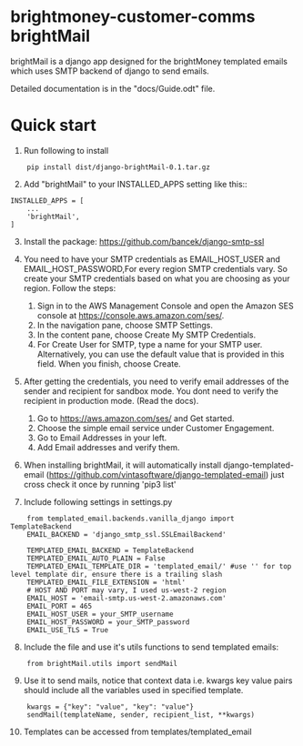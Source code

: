 # brightmoney-customer-comms brightMail

brightMail is a django app designed for the brightMoney
templated emails which uses SMTP backend of django to send emails.

Detailed documentation is in the "docs/Guide.odt" file.

# Quick start
1. Run following to install
```
	pip install dist/django-brightMail-0.1.tar.gz
```

2. Add "brightMail" to your INSTALLED_APPS setting like this::
```
INSTALLED_APPS = [
	...
	'brightMail',
]
```
3. Install the package:
	https://github.com/bancek/django-smtp-ssl

4. You need to have your SMTP credentials as EMAIL_HOST_USER and EMAIL_HOST_PASSWORD,For every region SMTP credentials vary. So create your SMTP credentials based on what you are choosing as your region. Follow the steps:
	1. Sign in to the AWS Management Console and open the Amazon SES console at https://console.aws.amazon.com/ses/.
	2. In the navigation pane, choose SMTP Settings.
	3. In the content pane, choose Create My SMTP Credentials.
	4. For Create User for SMTP, type a name for your SMTP user. Alternatively, you can use the default value that is provided in this field. When you finish, choose Create. 
	
5. After getting the credentials, you need to verify email addresses of the sender and recipient for sandbox mode. You dont need to verify the recipient in production mode. (Read the docs).
	1. Go to https://aws.amazon.com/ses/ and Get started.
	2. Choose the simple email service under Customer Engagement.
	3. Go to Email Addresses in your left.
	4. Add Email addresses and verify them.

6. When installing brightMail, it will automatically install django-templated-email (https://github.com/vintasoftware/django-templated-email) just cross check it once by running 'pip3 list'

7. Include following settings in settings.py
```
	from templated_email.backends.vanilla_django import TemplateBackend
	EMAIL_BACKEND = 'django_smtp_ssl.SSLEmailBackend'
	
	TEMPLATED_EMAIL_BACKEND = TemplateBackend
	TEMPLATED_EMAIL_AUTO_PLAIN = False
	TEMPLATED_EMAIL_TEMPLATE_DIR = 'templated_email/' #use '' for top level template dir, ensure there is a trailing slash
	TEMPLATED_EMAIL_FILE_EXTENSION = 'html'
	# HOST AND PORT may vary, I used us-west-2 region
	EMAIL_HOST = 'email-smtp.us-west-2.amazonaws.com'
	EMAIL_PORT = 465
	EMAIL_HOST_USER = your_SMTP_username
	EMAIL_HOST_PASSWORD = your_SMTP_password
	EMAIL_USE_TLS = True
```

8. Include the file and use it's utils functions to send templated emails:
```
	from brightMail.utils import sendMail
```

9. Use it to send mails, notice that context data i.e. kwargs key value pairs should include all the variables used in specified template.
```
	kwargs = {"key": "value", "key": "value"}
	sendMail(templateName, sender, recipient_list, **kwargs)
```

10. Templates can be accessed from templates/templated_email

